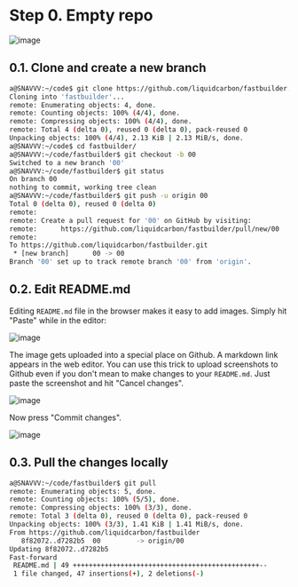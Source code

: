 # Step 0. Empty repo

![image](https://github.com/liquidcarbon/fastbuilder/assets/47034358/e15f6f32-fb49-4757-aef3-26510d27d953)

## 0.1. Clone and create a new branch

```bash
a@SNAVVV:~/code$ git clone https://github.com/liquidcarbon/fastbuilder.git
Cloning into 'fastbuilder'...
remote: Enumerating objects: 4, done.
remote: Counting objects: 100% (4/4), done.
remote: Compressing objects: 100% (4/4), done.
remote: Total 4 (delta 0), reused 0 (delta 0), pack-reused 0
Unpacking objects: 100% (4/4), 2.13 KiB | 2.13 MiB/s, done.
a@SNAVVV:~/code$ cd fastbuilder/
a@SNAVVV:~/code/fastbuilder$ git checkout -b 00
Switched to a new branch '00'
a@SNAVVV:~/code/fastbuilder$ git status
On branch 00
nothing to commit, working tree clean
a@SNAVVV:~/code/fastbuilder$ git push -u origin 00
Total 0 (delta 0), reused 0 (delta 0)
remote:
remote: Create a pull request for '00' on GitHub by visiting:
remote:      https://github.com/liquidcarbon/fastbuilder/pull/new/00
remote:
To https://github.com/liquidcarbon/fastbuilder.git
 * [new branch]      00 -> 00
Branch '00' set up to track remote branch '00' from 'origin'.
```


## 0.2. Edit README.md

Editing `README.md` file in the browser makes it easy to add images.  Simply hit "Paste" while in the editor:  

![image](https://github.com/liquidcarbon/fastbuilder/assets/47034358/224976b4-7b80-43da-bf5a-bed8cec99086)

The image gets uploaded into a special place on Github.  A markdown link appears in the web editor.  You can use this trick to upload screenshots to Github even if you don't mean to make changes to your `README.md`.  Just paste the screenshot and hit "Cancel changes".

![image](https://github.com/liquidcarbon/fastbuilder/assets/47034358/340ed960-ae35-444f-8298-e9c25c010a98)

Now press "Commit changes".

![image](https://github.com/liquidcarbon/fastbuilder/assets/47034358/fff67f6c-f8d0-45a9-969d-18a854e53b0c)


## 0.3. Pull the changes locally

```bash
a@SNAVVV:~/code/fastbuilder$ git pull
remote: Enumerating objects: 5, done.
remote: Counting objects: 100% (5/5), done.
remote: Compressing objects: 100% (3/3), done.
remote: Total 3 (delta 0), reused 0 (delta 0), pack-reused 0
Unpacking objects: 100% (3/3), 1.41 KiB | 1.41 MiB/s, done.
From https://github.com/liquidcarbon/fastbuilder
   8f82072..d7282b5  00         -> origin/00
Updating 8f82072..d7282b5
Fast-forward
 README.md | 49 +++++++++++++++++++++++++++++++++++++++++++++++--
 1 file changed, 47 insertions(+), 2 deletions(-)
```
